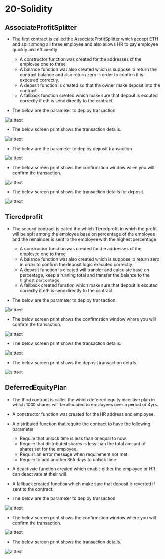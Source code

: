 # 20-Solidity
## AssociateProfitSplitter
- The first contract is called the AssociateProfitSplitter which accept ETH and split among all three employee and also allows HR to pay employee quickly and efficiently
    * A constructor function was created for the addresses of the employee one to three.
    * A balance function was also created which is suppose to return the contract balance and also return zero in order to confirm it is executed correctly.
    * A deposit function is created so that the owner make deposit into the contract.
    * A fallback function created which make sure that deposit is excuted correctly if eth is send directly to the contract.

- The below are the parameter to deploy transaction

![alttext](Image/Deploy.png)

- The below screen print shows the transaction details.

![alttext](Image/Transdetail.png)

- The below are the parameter to deploy deposit transaction.

![alttext](Image/deposit.png)

- The below screen print shows the confirmation window when you will confirm the transaction.

![alttext](Image/depositconfir.png)

- The below screen print shows the transaction details for deposit.

![alttext](Image/deposittrans.png)


## Tieredprofit
- The second contract is called the which Tieredprofit in which the profit will be split among the employee base on percentage of the employee and the remainder is sent to the employee with the highest percentage.

    *  A constructor function was created for the addresses of the employee one to three.
    * A balance function was also created which is suppose to  return zero in order to confirm the deposit logic executed correctly.
    * A deposit function is created will transfer and calculate base on percentage, keep a running total and transfer the balance to the highest percentage.
    * A fallback created function which make sure that deposit is excuted correctly if eth is send directly to the contract.




- The below are the parameter to deploy transaction.

![alttext](Image/Tieredprofit1.PNG)


- The below screen print shows the confirmation window where you will confirm the transaction.

![alttext](Image/Tieredprofit2.PNG)


- The below screen print shows the transaction details.

![alttext](Image/Tieredprofit3.PNG)


- The below screen print shows the deposit transaction details

![alttext](Image/Tieredprofit4.PNG)




## DeferredEquityPlan
- The third contract is called the which deferred equity incentive plan in which 1000 shares will be allocated to employees over a period of 4yrs.

*  A constructor function was created for the HR address and employee.

* A distributed function that require the contract to have the following parameter
    * Require that unlock time is less than or equal to now.
    * Require that distributed shares is less than the total amount of shares set for the employee.
    * Requier an error message when requirement not met.
    * Require to add another 365 days to unlock time .


* A deactivate function created which enable either the employee or HR can deactivate at their will.

* A fallback created function which make sure that deposit is reverted if sent to the contract.

- The below are the parameter to deploy transaction

![alttext](Image/DeferredEquityPlan1.PNG)


- The below screen print shows the confirmation window where you will confirm the transaction.

![alttext](Image/DeferredEquityPlan2.PNG)


- The below screen print shows the transaction details.

![alttext](Image/DeferredEquityPlan3.PNG)

